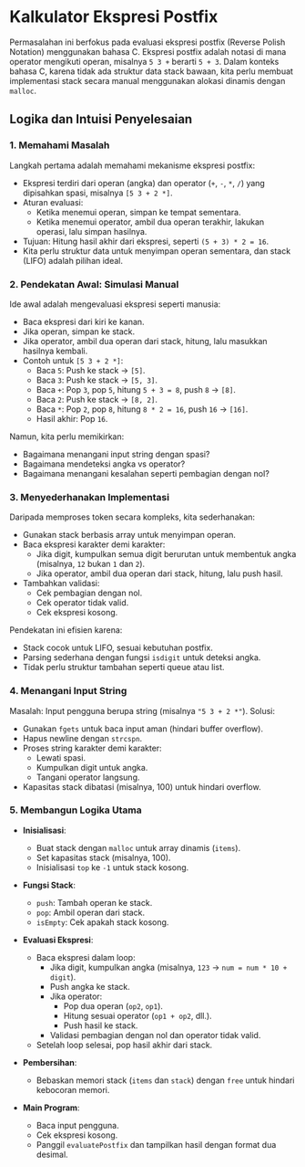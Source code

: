 # Kalkulator Ekspresi Postfix
Permasalahan ini berfokus pada evaluasi ekspresi postfix (Reverse Polish Notation) menggunakan bahasa C. Ekspresi postfix adalah notasi di mana operator mengikuti operan, misalnya `5 3 +` berarti `5 + 3`. Dalam konteks bahasa C, karena tidak ada struktur data stack bawaan, kita perlu membuat implementasi stack secara manual menggunakan alokasi dinamis dengan `malloc`.

## Logika dan Intuisi Penyelesaian
### 1. Memahami Masalah
Langkah pertama adalah memahami mekanisme ekspresi postfix:
- Ekspresi terdiri dari operan (angka) dan operator (`+`, `-`, `*`, `/`) yang dipisahkan spasi, misalnya `[5 3 + 2 *]`.
- Aturan evaluasi:
  - Ketika menemui operan, simpan ke tempat sementara.
  - Ketika menemui operator, ambil dua operan terakhir, lakukan operasi, lalu simpan hasilnya.
- Tujuan: Hitung hasil akhir dari ekspresi, seperti `(5 + 3) * 2 = 16`.
- Kita perlu struktur data untuk menyimpan operan sementara, dan stack (LIFO) adalah pilihan ideal.

### 2. Pendekatan Awal: Simulasi Manual
Ide awal adalah mengevaluasi ekspresi seperti manusia:
- Baca ekspresi dari kiri ke kanan.
- Jika operan, simpan ke stack.
- Jika operator, ambil dua operan dari stack, hitung, lalu masukkan hasilnya kembali.
- Contoh untuk `[5 3 + 2 *]`:
  - Baca `5`: Push ke stack → `[5]`.
  - Baca `3`: Push ke stack → `[5, 3]`.
  - Baca `+`: Pop `3`, pop `5`, hitung `5 + 3 = 8`, push `8` → `[8]`.
  - Baca `2`: Push ke stack → `[8, 2]`.
  - Baca `*`: Pop `2`, pop `8`, hitung `8 * 2 = 16`, push `16` → `[16]`.
  - Hasil akhir: Pop `16`.

Namun, kita perlu memikirkan:
- Bagaimana menangani input string dengan spasi?
- Bagaimana mendeteksi angka vs operator?
- Bagaimana menangani kesalahan seperti pembagian dengan nol?

### 3. Menyederhanakan Implementasi
Daripada memproses token secara kompleks, kita sederhanakan:
- Gunakan stack berbasis array untuk menyimpan operan.
- Baca ekspresi karakter demi karakter:
  - Jika digit, kumpulkan semua digit berurutan untuk membentuk angka (misalnya, `12` bukan `1` dan `2`).
  - Jika operator, ambil dua operan dari stack, hitung, lalu push hasil.
- Tambahkan validasi:
  - Cek pembagian dengan nol.
  - Cek operator tidak valid.
  - Cek ekspresi kosong.

Pendekatan ini efisien karena:
- Stack cocok untuk LIFO, sesuai kebutuhan postfix.
- Parsing sederhana dengan fungsi `isdigit` untuk deteksi angka.
- Tidak perlu struktur tambahan seperti queue atau list.

### 4. Menangani Input String
Masalah: Input pengguna berupa string (misalnya `"5 3 + 2 *"`). Solusi:
- Gunakan `fgets` untuk baca input aman (hindari buffer overflow).
- Hapus newline dengan `strcspn`.
- Proses string karakter demi karakter:
  - Lewati spasi.
  - Kumpulkan digit untuk angka.
  - Tangani operator langsung.
- Kapasitas stack dibatasi (misalnya, 100) untuk hindari overflow.

### 5. Membangun Logika Utama
- **Inisialisasi**:
  - Buat stack dengan `malloc` untuk array dinamis (`items`).
  - Set kapasitas stack (misalnya, 100).
  - Inisialisasi `top` ke `-1` untuk stack kosong.

- **Fungsi Stack**:
  - `push`: Tambah operan ke stack.
  - `pop`: Ambil operan dari stack.
  - `isEmpty`: Cek apakah stack kosong.

- **Evaluasi Ekspresi**:
  - Baca ekspresi dalam loop:
    - Jika digit, kumpulkan angka (misalnya, `123` → `num = num * 10 + digit`).
    - Push angka ke stack.
    - Jika operator:
      - Pop dua operan (`op2`, `op1`).
      - Hitung sesuai operator (`op1 + op2`, dll.).
      - Push hasil ke stack.
    - Validasi pembagian dengan nol dan operator tidak valid.
  - Setelah loop selesai, pop hasil akhir dari stack.

- **Pembersihan**:
  - Bebaskan memori stack (`items` dan `stack`) dengan `free` untuk hindari kebocoran memori.

- **Main Program**:
  - Baca input pengguna.
  - Cek ekspresi kosong.
  - Panggil `evaluatePostfix` dan tampilkan hasil dengan format dua desimal.

